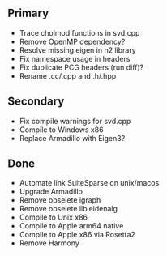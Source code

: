 ## Primary
* Trace cholmod functions in svd.cpp
* Remove OpenMP dependency?
* Resolve missing eigen in n2 library
* Fix namespace usage in headers
* Fix duplicate PCG headers (run diff)?
* Rename .cc/.cpp and .h/.hpp

## Secondary
* Fix compile warnings for svd.cpp
* Compile to Windows x86
* Replace Armadillo with Eigen3?



## Done
* Automate link SuiteSparse on unix/macos
* Upgrade Armadillo
* Remove obselete igraph
* Remove obselete libleidenalg
* Compile to Unix x86
* Compile to Apple arm64 native
* Compile to Apple x86 via Rosetta2
* Remove Harmony
